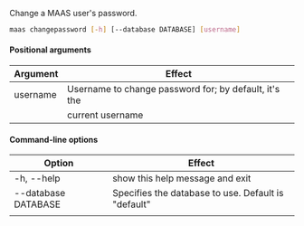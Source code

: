 Change a MAAS user's password.

```bash
maas changepassword [-h] [--database DATABASE] [username] 
```

#### Positional arguments 
| Argument | Effect                                                |
|----------|-------------------------------------------------------|
| username | Username to change password for; by default, it's the |
|          | current username                                      |

#### Command-line options
| Option              | Effect                                              |
|---------------------|-----------------------------------------------------|
| -h, --help          | show this help message and exit                     |
| --database DATABASE | Specifies the database to use. Default is "default" |
|                     |                                                     |

